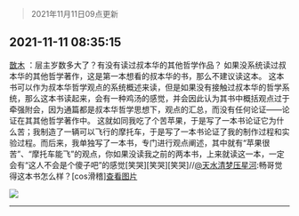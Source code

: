 > 2021年11月11日09点更新
<link rel="stylesheet" href="https://cdn.jsdelivr.net/gh/taotie6/sampleJSON@main/css/photo_show.css">
<meta name="referrer" content="no-referrer" />


 ## 2021-11-11 08:35:15 

 [㪚木](https://www.coolapk.com/feed/31384210?shareKey=YTVmNDZhNmNkMjgwNjE4Yzc1ZTA~) ：层主岁数多大了？有没有读过叔本华的其他哲学作品？
如果没系统读过叔本华的其他哲学著作，这是第一本想看的叔本华的书，那么不建议读这本。
这本书可以作为叔本华哲学观点的系统概述来读，但是如果没有接触过叔本华的哲学系统，那么这本书读起来，会有一种鸡汤的感觉<!--break-->，并会因此认为其书中概括观点过于牵强附会，因为通篇都是叔本华哲学思想下，观点的汇总，而没有任何论证——论证在其其他哲学著作中。
这就如同我吃了个苦苹果，于是写了一本书论证它为什么苦；我制造了一辆可以飞行的摩托车，于是写了一本书论证了我的制作过程和实验过程。而后来，我单独写了一本书，专门进行观点阐述，其中就有“苹果很苦”、“摩托车能飞”的观点，你如果没读我之前的两本书，上来就读这一本，一定会有“这人不会是个傻子吧”的感觉[笑哭][笑哭][笑哭]//<a class="feed-link-uname" href="/u/天水清梦压星河">@天水清梦压星河</a>:畅哥觉得这本书怎么样？[cos滑稽]<a class="feed-forward-pic" href="http://image.coolapk.com/feed/2021/1111/07/3510817_1863fb26_6602_4471@1080x2400.jpeg">查看图片</a> 

<div class="album">
<img class="img-item" src="http://image.coolapk.com/feed/2020/0606/14/1081091_39c516f3_5623_1393@320x180.gif" />
</div>

 ------- 

